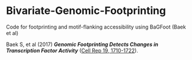 # Bivariate-Genomic-Footprinting

Code for footprinting and motif-flanking accessibility using BaGFoot (Baek et al)

Baek S, et al (2017) ***Genomic Footprinting Detects Changes in Transcription Factor Activity*** ([Cell Rep 19, 1710-1722](https://pubmed.ncbi.nlm.nih.gov/28538187/)).
